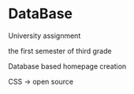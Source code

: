 # DataBase
University assignment

the first semester of third grade

Database based homepage creation

CSS -> open source
